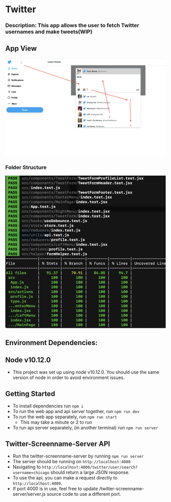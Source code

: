 # Twitter 

### Description: This app allows the user to fetch Twitter usernames and make tweets(WIP) ###

## App View ###
<img src="/images/ada-compliance.png" width="800">


### Folder Structure ###
<img src="/images/test-coverage.png" width="800">


## Environment Dependencies:

## Node v10.12.0 ##
   - This project was set up using node v10.12.0. You should use the same version of node in order to avoid environment issues.

## Getting Started

- To install dependencies run `npm i`
- To run the web app and api server together, run `npm run dev`
- To run the web app separately, run `npm run start`
  - This may take a minute or 2 to run
- To run api server separately, (in another terminal) run `npm run server`

## Twitter-Screenname-Server API

- Run the twitter-screenname-server by running `npm run server`
- The server should be running on `http://localhost:4000`
- Navigating to `http://localhost:4000/twitter/user/search?username=chicago` should return a large JSON response.
- To use the api, you can make a request directly to `http://localhost:4000`.
- If port 4000 is in use, feel free to update /twitter-screenname-server/server.js source code to use a different port.

